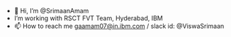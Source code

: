 - 👋 Hi, I’m @SrimaanAmam
- I’m working with RSCT FVT Team, Hyderabad, IBM
- 📫 How to reach me gaamam07@in.ibm.com / slack id: @ViswaSrimaan

<!---
SrimaanAmam/SrimaanAmam is a ✨ special ✨ repository because its `README.md` (this file) appears on your GitHub profile.
You can click the Preview link to take a look at your changes.
--->
